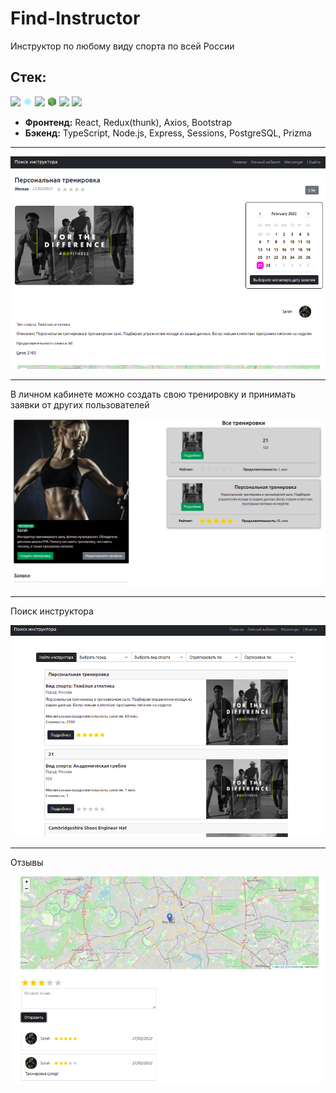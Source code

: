# Find-Instructor
Инструктор по любому виду спорта по всей России

## Cтек:

[<img src="https://upload.wikimedia.org/wikipedia/commons/thumb/9/99/Unofficial_JavaScript_logo_2.svg/1200px-Unofficial_JavaScript_logo_2.svg.png" width=3%>]('')
[<img src="https://raw.githubusercontent.com/github/explore/80688e429a7d4ef2fca1e82350fe8e3517d3494d/topics/react/react.png" width=3%>]('')
[<img src="https://camo.githubusercontent.com/d3d1874579d4c426185cc3f0b5819d05cad0e3cb0d62ce2b182daea2abab84b3/68747470733a2f2f696d672e69636f6e73382e636f6d2f636f6c6f722f34382f3030303030302f72656475782e706e67" width=3%>]('')
[<img src="https://raw.githubusercontent.com/github/explore/80688e429a7d4ef2fca1e82350fe8e3517d3494d/topics/nodejs/nodejs.png" width=3%>]('')
[<img src="https://upload.wikimedia.org/wikipedia/commons/2/29/Postgresql_elephant.svg" width=3%>]('')
[<img src="https://cdn.worldvectorlogo.com/logos/prisma-3.svg" width=3%>]('')

+ **Фронтенд:** React, Redux(thunk), Axios, Bootstrap
+ **Бэкенд:** TypeScript, Node.js, Express, Sessions, PostgreSQL, Prizma

***
<img src="./img/1.png">

***
В личном кабинете можно создать свою тренировку и принимать заявки от других пользователей

<img src="./img/2.png">

***
Поиск инструктора 

<img src="./img/3.png">

***
Отзывы

<img src="./img/4.png">

